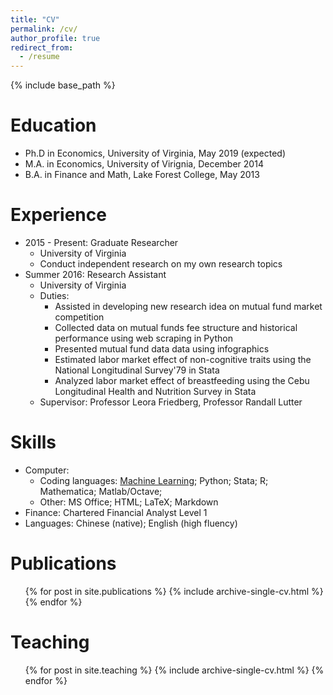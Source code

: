 ```yaml
---
title: "CV"
permalink: /cv/
author_profile: true
redirect_from:
  - /resume
---
```


{% include base_path %}

Education
======
* Ph.D in Economics, University of Virginia, May 2019 (expected)
* M.A. in Economics, University of Virignia, December 2014
* B.A. in Finance and Math, Lake Forest College, May 2013

Experience
======
* 2015 - Present: Graduate Researcher
  * University of Virginia
  * Conduct independent research on my own research topics
* Summer 2016: Research Assistant
  * University of Virginia
  * Duties:
    * Assisted in developing new research idea on mutual fund market competition
    * Collected data on mutual funds fee structure and historical performance using web scraping in Python
    * Presented mutual fund data data using infographics
    * Estimated labor market effect of non-cognitive traits using the National Longitudinal Survey'79 in Stata
    * Analyzed labor market effect of breastfeeding using the Cebu Longitudinal Health and Nutrition Survey in Stata
  * Supervisor: Professor Leora Friedberg, Professor Randall Lutter
  
Skills
======
* Computer: 
  * Coding languages: [Machine Learning](https://www.coursera.org/account/accomplishments/verify/R2CF9H3QUDVZ); Python; Stata; R; Mathematica; Matlab/Octave; 
  * Other: MS Office; HTML; LaTeX; Markdown
* Finance: Chartered Financial Analyst Level 1
* Languages: Chinese (native); English (high fluency)

Publications
======
  <ul>{% for post in site.publications %}
    {% include archive-single-cv.html %}
  {% endfor %}</ul>
  
  
Teaching
======
  <ul>{% for post in site.teaching %}
    {% include archive-single-cv.html %}
  {% endfor %}</ul>
  
